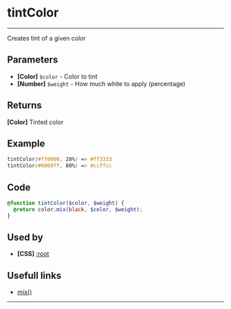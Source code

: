 # tintColor

---

Creates tint of a given color

## Parameters

- **[Color]** `$color` - Color to tint
- **[Number]** `$weight` - How much white to apply (percentage)

## Returns

**[Color]** Tinted color

## Example

```scss
tintColor(#ff0000, 20%) => #ff3333
tintColor(#0000ff, 80%) => #ccffcc
```

## Code

```scss
@function tintColor($color, $weight) {
  @return color.mix(black, $color, $weight);
}
```

## Used by

- **[CSS]** [:root](css/base/root.md)

## Usefull links

- [mix()](https://sass-lang.com/documentation/modules/color#mix)

---
